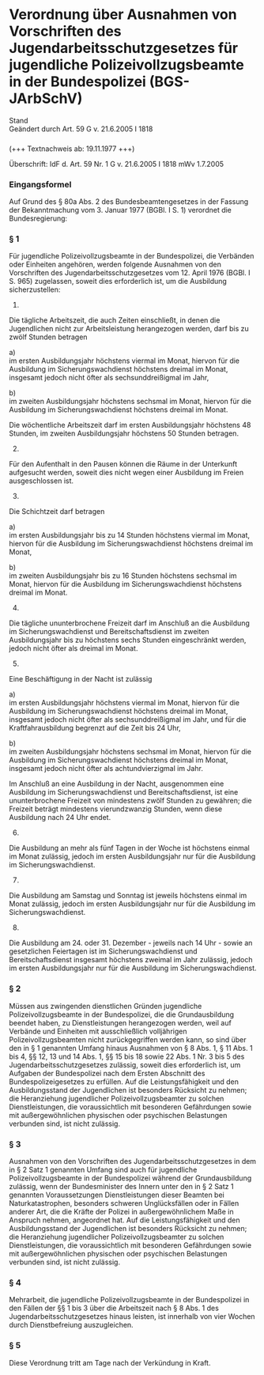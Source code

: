 Verordnung über Ausnahmen von Vorschriften des Jugendarbeitsschutzgesetzes für jugendliche Polizeivollzugsbeamte in der Bundespolizei (BGS-JArbSchV)
====================================================================================================================================================

Stand  
Geändert durch Art. 59 G v. 21.6.2005 I 1818

### 

(+++ Textnachweis ab: 19.11.1977 +++)

Überschrift: IdF d. Art. 59 Nr. 1 G v. 21.6.2005 I 1818 mWv 1.7.2005

### Eingangsformel

Auf Grund des § 80a Abs. 2 des Bundesbeamtengesetzes in der Fassung der Bekanntmachung vom 3. Januar 1977 (BGBl. I S. 1) verordnet die Bundesregierung:

### § 1

Für jugendliche Polizeivollzugsbeamte in der Bundespolizei, die Verbänden oder Einheiten angehören, werden folgende Ausnahmen von den Vorschriften des Jugendarbeitsschutzgesetzes vom 12. April 1976 (BGBl. I S. 965) zugelassen, soweit dies erforderlich ist, um die Ausbildung sicherzustellen:

1.  
Die tägliche Arbeitszeit, die auch Zeiten einschließt, in denen die Jugendlichen nicht zur Arbeitsleistung herangezogen werden, darf bis zu zwölf Stunden betragen

a)  
im ersten Ausbildungsjahr höchstens viermal im Monat, hiervon für die Ausbildung im Sicherungswachdienst höchstens dreimal im Monat, insgesamt jedoch nicht öfter als sechsunddreißigmal im Jahr,

b)  
im zweiten Ausbildungsjahr höchstens sechsmal im Monat, hiervon für die Ausbildung im Sicherungswachdienst höchstens dreimal im Monat.

Die wöchentliche Arbeitszeit darf im ersten Ausbildungsjahr höchstens 48 Stunden, im zweiten Ausbildungsjahr höchstens 50 Stunden betragen.

2.  
Für den Aufenthalt in den Pausen können die Räume in der Unterkunft aufgesucht werden, soweit dies nicht wegen einer Ausbildung im Freien ausgeschlossen ist.

3.  
Die Schichtzeit darf betragen

a)  
im ersten Ausbildungsjahr bis zu 14 Stunden höchstens viermal im Monat, hiervon für die Ausbildung im Sicherungswachdienst höchstens dreimal im Monat,

b)  
im zweiten Ausbildungsjahr bis zu 16 Stunden höchstens sechsmal im Monat, hiervon für die Ausbildung im Sicherungswachdienst höchstens dreimal im Monat.

4.  
Die tägliche ununterbrochene Freizeit darf im Anschluß an die Ausbildung im Sicherungswachdienst und Bereitschaftsdienst im zweiten Ausbildungsjahr bis zu höchstens sechs Stunden eingeschränkt werden, jedoch nicht öfter als dreimal im Monat.

5.  
Eine Beschäftigung in der Nacht ist zulässig

a)  
im ersten Ausbildungsjahr höchstens viermal im Monat, hiervon für die Ausbildung im Sicherungswachdienst höchstens dreimal im Monat, insgesamt jedoch nicht öfter als sechsunddreißigmal im Jahr, und für die Kraftfahrausbildung begrenzt auf die Zeit bis 24 Uhr,

b)  
im zweiten Ausbildungsjahr höchstens sechsmal im Monat, hiervon für die Ausbildung im Sicherungswachdienst höchstens dreimal im Monat, insgesamt jedoch nicht öfter als achtundvierzigmal im Jahr.

Im Anschluß an eine Ausbildung in der Nacht, ausgenommen eine Ausbildung im Sicherungswachdienst und Bereitschaftsdienst, ist eine ununterbrochene Freizeit von mindestens zwölf Stunden zu gewähren; die Freizeit beträgt mindestens vierundzwanzig Stunden, wenn diese Ausbildung nach 24 Uhr endet.

6.  
Die Ausbildung an mehr als fünf Tagen in der Woche ist höchstens einmal im Monat zulässig, jedoch im ersten Ausbildungsjahr nur für die Ausbildung im Sicherungswachdienst.

7.  
Die Ausbildung am Samstag und Sonntag ist jeweils höchstens einmal im Monat zulässig, jedoch im ersten Ausbildungsjahr nur für die Ausbildung im Sicherungswachdienst.

8.  
Die Ausbildung am 24. oder 31. Dezember - jeweils nach 14 Uhr - sowie an gesetzlichen Feiertagen ist im Sicherungswachdienst und Bereitschaftsdienst insgesamt höchstens zweimal im Jahr zulässig, jedoch im ersten Ausbildungsjahr nur für die Ausbildung im Sicherungswachdienst.

### § 2

Müssen aus zwingenden dienstlichen Gründen jugendliche Polizeivollzugsbeamte in der Bundespolizei, die die Grundausbildung beendet haben, zu Dienstleistungen herangezogen werden, weil auf Verbände und Einheiten mit ausschließlich volljährigen Polizeivollzugsbeamten nicht zurückgegriffen werden kann, so sind über den in § 1 genannten Umfang hinaus Ausnahmen von § 8 Abs. 1, § 11 Abs. 1 bis 4, §§ 12, 13 und 14 Abs. 1, §§ 15 bis 18 sowie 22 Abs. 1 Nr. 3 bis 5 des Jugendarbeitsschutzgesetzes zulässig, soweit dies erforderlich ist, um Aufgaben der Bundespolizei nach dem Ersten Abschnitt des Bundespolizeigesetzes zu erfüllen. Auf die Leistungsfähigkeit und den Ausbildungsstand der Jugendlichen ist besonders Rücksicht zu nehmen; die Heranziehung jugendlicher Polizeivollzugsbeamter zu solchen Dienstleistungen, die voraussichtlich mit besonderen Gefährdungen sowie mit außergewöhnlichen physischen oder psychischen Belastungen verbunden sind, ist nicht zulässig.

### § 3

Ausnahmen von den Vorschriften des Jugendarbeitsschutzgesetzes in dem in § 2 Satz 1 genannten Umfang sind auch für jugendliche Polizeivollzugsbeamte in der Bundespolizei während der Grundausbildung zulässig, wenn der Bundesminister des Innern unter den in § 2 Satz 1 genannten Voraussetzungen Dienstleistungen dieser Beamten bei Naturkatastrophen, besonders schweren Unglücksfällen oder in Fällen anderer Art, die die Kräfte der Polizei in außergewöhnlichem Maße in Anspruch nehmen, angeordnet hat. Auf die Leistungsfähigkeit und den Ausbildungsstand der Jugendlichen ist besonders Rücksicht zu nehmen; die Heranziehung jugendlicher Polizeivollzugsbeamter zu solchen Dienstleistungen, die voraussichtlich mit besonderen Gefährdungen sowie mit außergewöhnlichen physischen oder psychischen Belastungen verbunden sind, ist nicht zulässig.

### § 4

Mehrarbeit, die jugendliche Polizeivollzugsbeamte in der Bundespolizei in den Fällen der §§ 1 bis 3 über die Arbeitszeit nach § 8 Abs. 1 des Jugendarbeitsschutzgesetzes hinaus leisten, ist innerhalb von vier Wochen durch Dienstbefreiung auszugleichen.

### § 5

Diese Verordnung tritt am Tage nach der Verkündung in Kraft.
